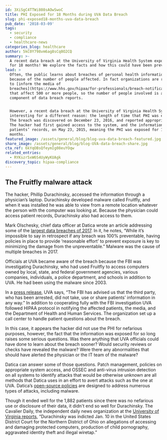 ```yaml
---
id: 3XiSgC4TTWi808sAOwSwoC
title: PHI Exposed for 18 Months during UVA Data Breach
slug: phi-exposed18-months-uva-data-breach
pub_date: '2018-03-09'
tags:
  - security
  - compliance
  - healthcare-news
categories_blog: healthcare
author: 5kC0Y798vm6ag8sCq0O2CQ
summary: >-
  A recent data breach at the University of Virginia Health System exposed PHI
  for 18 months! We explore the facts and how this could have been prevented.
lead: >
  Often, the public learns about breaches of personal health information (PHI)
  because of the number of people affected. In fact organizations are required
  to [inform the media of
  breaches](https://www.hhs.gov/hipaa/for-professionals/breach-notification/index.html)
  that affect 500 or more people, so the number of people involved is a critical
  component of data breach reports.


  However, a recent data breach at the University of Virginia Health System is
  interesting for a different reason: the length of time that PHI was exposed.
  The breach was discovered on December 23, 2016, and reported appropriately.
  The hacker had first gained access to the system, and the information of 1,882
  patients’ records, on May 23, 2015, meaning the PHI was exposed for 18
  months. 
featured_image: /assets/general/blog/blog-uva-data-breach-featured.jpg
share_image: /assets/general/blog/blog-UVA-data-breach-share.jpg
cta_ref: 6kYqOBsQfeymIg08euYOqw
related_entries:
  - RYKszr5xW6S4UyWyKUAgk
discovery_topic: hipaa-compliance
---
```


## The Fruitfly malware attack

The hacker, Phillip Durachinsky, accessed the information through a physician’s laptop. Durachinsky developed malware called Fruitfly, and when it was installed he was able to view from a remote location whatever the person with the computer was looking at. Because the physician could access patient records, Durachinsky also had access to them. 

Mark Olschesky, chief data officer at Datica wrote an article addressing some of the [largest data breaches of 2017](https://datica.com/blog/facing-down-the-largest-breaches-of-2017-with-daticas-open-source-policies/). In it, he notes, “While it’s impossible to say in retrospect if any breach was 100% preventable, having policies in place to provide ‘reasonable effort’ to prevent exposure is key to minimizing the damage from the unpreventable.” Malware was the cause of multiple breaches in 2017. 

Officials at UVA became aware of the breach because the FBI was investigating Durachinsky, who had used Fruitfly to access computers owned by local, state, and federal government agencies, various companies, individuals, a police department, and schools in addition to UVA. He had been using the malware since 2003. 

In a [press release](https://uvahealth.com/privacy-notice-for-uva-health-system-patients), UVA says, “The FBI has advised us that the third party, who has been arrested, did not take, use or share patients’ information in any way.” In addition to cooperating fully with the FBI investigation UVA followed HIPAA protocol in notifying the affected patients, the media, and the Department of Health and Human Services. The organization set up a call center to handle patient questions about the breach. 

In this case, it appears the hacker did not use the PHI for nefarious purposes, however, the fact that the information was exposed for so long raises some serious questions. Was there anything that UVA officials could have done to learn about the breach sooner? Would security reviews or checks have revealed the malware? Were there any abnormalities that should have alerted the physician or the IT team of the malware? 

Datica can answer some of those questions. Patch management, policies on appropriate system access, and OSSEC and anti-virus intrusion detection on all systems to identify attacks that would be otherwise unknown are all methods that Datica uses in an effort to avert attacks such as the one at UVA. Datica’s [open-source policies](https://policy.datica.com/#1-introduction) are designed to address numerous types of attacks, including malware. 

Though it ended well for the 1,882 patients since there was no nefarious use or disclosure of their data, it didn't end so well for Durachinsky. The Cavalier Daily, the independent daily news organization at the [University of Virginia reports](http://www.cavalierdaily.com/article/2018/02/records-of-1882-uva-patients-impacted-by-security-breach), “Durachinsky was indicted Jan. 10 in the United States District Court for the Northern District of Ohio on allegations of accessing and damaging protected computers, production of child pornography, aggravated identity theft and illegal wiretap.” 




  